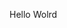 Hello Wolrd













































































































































































































































































































































































































































































































































































































































































































































































































































































































































































































































































































































































































































































































































































































































































